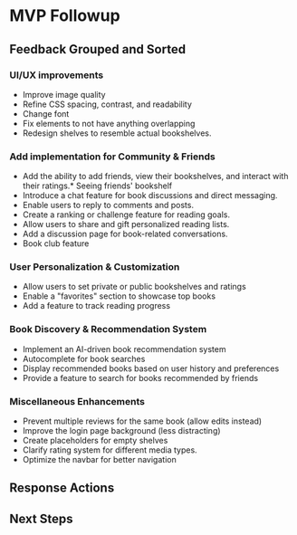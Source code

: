 # MVP Followup 

## Feedback Grouped and Sorted

### UI/UX improvements 
* Improve image quality
* Refine CSS spacing, contrast, and readability
* Change font
* Fix elements to not have anything overlapping
* Redesign shelves to resemble actual bookshelves.

### Add implementation for Community & Friends
* Add the ability to add friends, view their bookshelves, and interact with their ratings.* Seeing friends' bookshelf
* Introduce a chat feature for book discussions and direct messaging.
* Enable users to reply to comments and posts.
* Create a ranking or challenge feature for reading goals.
* Allow users to share and gift personalized reading lists.
* Add a discussion page for book-related conversations.
* Book club feature

### User Personalization & Customization
* Allow users to set private or public bookshelves and ratings
* Enable a "favorites" section to showcase top books
* Add a feature to track reading progress

### Book Discovery & Recommendation System
* Implement an AI-driven book recommendation system
* Autocomplete for book searches
* Display recommended books based on user history and preferences
* Provide a feature to search for books recommended by friends

### Miscellaneous Enhancements
* Prevent multiple reviews for the same book (allow edits instead)
* Improve the login page background (less distracting)
* Create placeholders for empty shelves
* Clarify rating system for different media types.
* Optimize the navbar for better navigation


## Response Actions





## Next Steps
